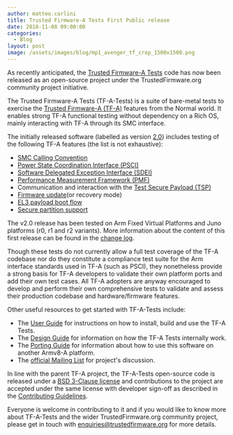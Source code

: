 ```yaml
---
author: matteo.carlini
title: Trusted Firmware-A Tests First Public release
date: 2018-11-08 09:00:00
categories:
  - Blog
layout: post
image: /assets/images/blog/mp1_avenger_tf_crop_1500x1500.png
---
```

As recently anticipated, the [Trusted Firmware-A Tests](https://git.trustedfirmware.org/TF-A/tf-a-tests.git/about/) code has now been released as an open-source project under the TrustedFirmware.org community project initiative.

The Trusted Firmware-A Tests (TF-A-Tests) is a suite of bare-metal tests to exercise the [Trusted Firmware-A (TF-A)](https://github.com/ARM-software/arm-trusted-firmware) features from the Normal world.
It enables strong TF-A functional testing without dependency on a Rich OS, mainly interacting with TF-A through its SMC interface.

The initially released software (labelled as version [2.0](https://git.trustedfirmware.org/TF-A/tf-a-tests.git/tag/?h=v2.0)) includes testing of the following TF-A features (the list is not exhaustive):
* [SMC Calling Convention](http://infocenter.arm.com/help/topic/com.arm.doc.den0028b/ARM_DEN0028B_SMC_Calling_Convention.pdf)
* [Power State Coordination Interface (PSCI)](http://infocenter.arm.com/help/topic/com.arm.doc.den0022d/Power_State_Coordination_Interface_PDD_v1_1_DEN0022D.pdf)
* [Software Delegated Exception Interface (SDEI)](http://infocenter.arm.com/help/topic/com.arm.doc.den0054a/ARM_DEN0054A_Software_Delegated_Exception_Interface.pdf)
* [Performance Measurement Framework (PMF)](https://github.com/ARM-software/arm-trusted-firmware/blob/master/docs/design/firmware-design.rst#performance-measurement-framework)
* Communication and interaction with the [Test Secure Payload (TSP)](https://github.com/ARM-software/arm-trusted-firmware/tree/master/bl32/tsp)
* [Firmware update](https://github.com/ARM-software/arm-trusted-firmware/blob/master/docs/components/firmware-update.rst)(or recovery mode)
* [EL3 payload boot flow](https://github.com/ARM-software/arm-trusted-firmware/blob/master/docs/getting_started/user-guide.rst#el3-payloads-alternative-boot-flow)
* [Secure partition support](https://github.com/ARM-software/arm-trusted-firmware/blob/master/docs/components/secure-partition-manager-design.rst)

The v2.0 release has been tested on Arm Fixed Virtual Platforms and Juno platforms (r0, r1 and r2 variants).
More information about the content of this first release can be found in the [change log](https://git.trustedfirmware.org/TF-A/tf-a-tests.git/about/docs/change-log.rst).

Though these tests do not currently allow a full test coverage of the TF-A codebase nor do they constitute a compliance test suite for the Arm interface standards used in TF-A (such as PSCI), they nonetheless provide a strong basis for TF-A developers to validate their own platform ports and add their own test cases.
All TF-A adopters are anyway encouraged to develop and perform their own comprehensive tests to validate and assess their production codebase and hardware/firmware features.

Other useful resources to get started with TF-A-Tests include:
* The [User Guide](https://git.trustedfirmware.org/TF-A/tf-a-tests.git/about/docs/user-guide.rst) for instructions on how to install, build and use the TF-A Tests.
* The [Design Guide](https://git.trustedfirmware.org/TF-A/tf-a-tests.git/about/docs/design.rst) for information on how the TF-A Tests internally work.
* The [Porting Guide](https://git.trustedfirmware.org/TF-A/tf-a-tests.git/about/docs/porting-guide.rst) for information about how to use this software on another Armv8-A platform.
* The [official Mailing List](https://lists.trustedfirmware.org/mailman/listinfo/tf-a-tests) for project's discussion.

In line with the parent TF-A project, the TF-A-Tests open-source code is released under a [BSD 3-Clause license](https://git.trustedfirmware.org/TF-A/tf-a-tests.git/about/license.rst) and contributions to the project are accepted under the same license with developer sign-off as described in the [Contributing Guidelines](https://git.trustedfirmware.org/TF-A/tf-a-tests.git/about/contributing.rst).

Everyone is welcome in contributing to it and if you would like to know more about TF-A-Tests and the wider TrustedFirmware.org community project, please get in touch with [enquiries@trustedfirmware.org](mailto:enquiries@trustedfirmware.org) for more details.
